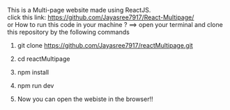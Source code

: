 This is a Multi-page website made using ReactJS. <br>
click this link: https://github.com/Jayasree7917/React-Multipage/<br>
or
How to run this code in your machine ? ==> open your terminal and clone this repository by the following commands<br>
1. git clone https://github.com/Jayasree7917/reactMultipage.git
 
2. cd reactMultipage
   
3. npm install
  
4. npm run dev
   
5. Now you can open the webiste in the browser!!
 
 
